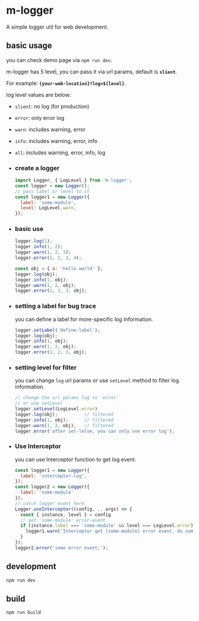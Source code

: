 # m-logger

A simple logger util for web development.

## basic usage

you can check demo page via `npm run dev`.

m-logger has 5 level, you can pass it via url params, default is **`slient`**.

For example: **`{your-web-location}?log=${level}`**.

log level values are below:

- `slient`: no log (for production)
- `error`: only error log
- `warn`: includes warning, error
- `info`: includes warning, error, info
- `all`: includes warning, error, info, log

- ### create a logger

  ```js
  import Logger, { LogLevel } from 'm-logger';
  const logger = new Logger();
  // pass label or level to it
  const logger1 = new Logger({
    label: 'some-module',
    level: LogLevel.warn,
  });
  ```

- ### basic use

  ```js
  logger.log(1);
  logger.info(1, 2);
  logger.warn(1, 2, 3);
  logger.error(1, 2, 3, 4);

  const obj = { a: 'hello world' };
  logger.log(obj);
  logger.info(1, obj);
  logger.warn(1, 2, obj);
  logger.error(1, 2, 3, obj);
  ```

- ### setting a label for bug trace

  you can define a label for more-specific log information.

  ```js
  logger.setLabel('define-label');
  logger.log(obj);
  logger.info(1, obj);
  logger.warn(1, 2, obj);
  logger.error(1, 2, 3, obj);
  ```

- ### setting level for filter

  you can change `log` url params or use `setLevel` method to filter log information.

  ```js
  // change the url params log to `error`
  // or use setLevel
  logger.setLevel(LogLevel.error)
  logger.log(obj);          // filtered
  logger.info(1, obj);      // filtered
  logger.warn(1, 2, obj);   // filtered
  logger.error('after set-lelve, you can only see error log');
  ```

- ### Use Interceptor

  you can use Interceptor function to get log event.

  ```js
  const logger1 = new Logger({
    label: 'interceptor-log',
  });
  const logger2 = new Logger({
    label: 'some-module'
  });
  // catch logger event here
  Logger.useInterceptor((config, ...args) => {
    const { instance, level } = config
    // get 'some-module' error-event
    if (instance.label === 'some-module' && level === LogLevel.error) {
      logger1.warn('Interceptor get [some-module] error event. do something');
    }
  });
  logger2.error('some error event;');
  ```

## development

```sh
npm run dev
```

## build

```sh
npm run build
```
